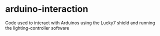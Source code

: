 # arduino-interaction
Code used to interact with Arduinos using the Lucky7 shield and running the lighting-controller software
